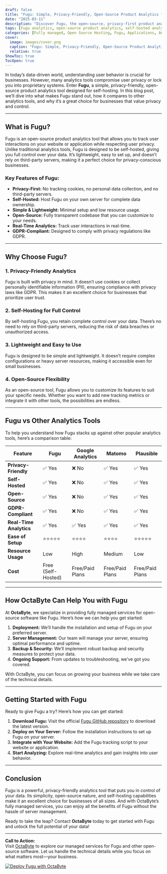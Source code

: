```yaml
---
draft: false
title: "Fugu: Simple, Privacy-Friendly, Open-Source Product Analytics for Self-Hosting"
date: "2025-03-11"
description: "Discover Fugu, the open-source, privacy-first product analytics tool designed for self-hosting. Learn how Fugu simplifies analytics while respecting user privacy, and explore why it’s the perfect choice for businesses seeking full control over their data."
tags: [Fugu analytics, open-source product analytics, self-hosted analytics, privacy-friendly analytics, Fugu vs Google Analytics, Fugu vs Matomo, Fugu vs Plausible, managed analytics services, OctaByte managed services]
categories: [Fully managed, Open Source Hosting, Fugu, Applications, Analytics]
cover:
  image: images/cover.png
  caption: "Fugu: Simple, Privacy-Friendly, Open-Source Product Analytics for Self-Hosting"
  relative: true
ShowToc: true
TocOpen: true
---
```



In today’s data-driven world, understanding user behavior is crucial for businesses. However, many analytics tools compromise user privacy or lock you into proprietary systems. Enter **Fugu**, a simple, privacy-friendly, open-source product analytics tool designed for self-hosting. In this blog post, we’ll dive into what makes Fugu stand out, how it compares to other analytics tools, and why it’s a great choice for businesses that value privacy and control.

---

## What is Fugu?

Fugu is an open-source product analytics tool that allows you to track user interactions on your website or application while respecting user privacy. Unlike traditional analytics tools, Fugu is designed to be self-hosted, giving you full control over your data. It’s lightweight, easy to set up, and doesn’t rely on third-party servers, making it a perfect choice for privacy-conscious businesses.

### Key Features of Fugu:
- **Privacy-First:** No tracking cookies, no personal data collection, and no third-party servers.
- **Self-Hosted:** Host Fugu on your own server for complete data ownership.
- **Simple & Lightweight:** Minimal setup and low resource usage.
- **Open-Source:** Fully transparent codebase that you can customize to your needs.
- **Real-Time Analytics:** Track user interactions in real-time.
- **GDPR-Compliant:** Designed to comply with privacy regulations like GDPR.

---

## Why Choose Fugu?

### 1. **Privacy-Friendly Analytics**
Fugu is built with privacy in mind. It doesn’t use cookies or collect personally identifiable information (PII), ensuring compliance with privacy laws like GDPR. This makes it an excellent choice for businesses that prioritize user trust.

### 2. **Self-Hosting for Full Control**
By self-hosting Fugu, you retain complete control over your data. There’s no need to rely on third-party servers, reducing the risk of data breaches or unauthorized access.

### 3. **Lightweight and Easy to Use**
Fugu is designed to be simple and lightweight. It doesn’t require complex configurations or heavy server resources, making it accessible even for small businesses.

### 4. **Open-Source Flexibility**
As an open-source tool, Fugu allows you to customize its features to suit your specific needs. Whether you want to add new tracking metrics or integrate it with other tools, the possibilities are endless.

---

## Fugu vs Other Analytics Tools

To help you understand how Fugu stacks up against other popular analytics tools, here’s a comparison table:

| Feature                | Fugu                  | Google Analytics      | Matomo                | Plausible             |
|------------------------|-----------------------|-----------------------|-----------------------|-----------------------|
| **Privacy-Friendly**   | ✅ Yes                | ❌ No                 | ✅ Yes                | ✅ Yes                |
| **Self-Hosted**        | ✅ Yes                | ❌ No                 | ✅ Yes                | ✅ Yes                |
| **Open-Source**        | ✅ Yes                | ❌ No                 | ✅ Yes                | ✅ Yes                |
| **GDPR-Compliant**     | ✅ Yes                | ❌ No                 | ✅ Yes                | ✅ Yes                |
| **Real-Time Analytics**| ✅ Yes                | ✅ Yes                | ✅ Yes                | ✅ Yes                |
| **Ease of Setup**      | ⭐⭐⭐⭐⭐              | ⭐⭐⭐⭐               | ⭐⭐⭐⭐               | ⭐⭐⭐⭐⭐              |
| **Resource Usage**     | Low                  | High                 | Medium                | Low                  |
| **Cost**               | Free (Self-Hosted)   | Free/Paid Plans      | Free/Paid Plans      | Free/Paid Plans      |

---

## How OctaByte Can Help You with Fugu

At **OctaByte**, we specialize in providing fully managed services for open-source software like Fugu. Here’s how we can help you get started:

1. **Deployment:** We’ll handle the installation and setup of Fugu on your preferred server.
2. **Server Management:** Our team will manage your server, ensuring optimal performance and uptime.
3. **Backup & Security:** We’ll implement robust backup and security measures to protect your data.
4. **Ongoing Support:** From updates to troubleshooting, we’ve got you covered.

With OctaByte, you can focus on growing your business while we take care of the technical details.

---

## Getting Started with Fugu

Ready to give Fugu a try? Here’s how you can get started:

1. **Download Fugu:** Visit the official [Fugu GitHub repository](https://github.com/fugu-analytics/fugu) to download the latest version.
2. **Deploy on Your Server:** Follow the installation instructions to set up Fugu on your server.
3. **Integrate with Your Website:** Add the Fugu tracking script to your website or application.
4. **Start Analyzing:** Explore real-time analytics and gain insights into user behavior.

---

## Conclusion

Fugu is a powerful, privacy-friendly analytics tool that puts you in control of your data. Its simplicity, open-source nature, and self-hosting capabilities make it an excellent choice for businesses of all sizes. And with OctaByte’s fully managed services, you can enjoy all the benefits of Fugu without the hassle of server management.

Ready to take the leap? Contact **OctaByte** today to get started with Fugu and unlock the full potential of your data!

---

**Call to Action:**  
Visit [OctaByte](https://octabyte.io) to explore our managed services for Fugu and other open-source software. Let us handle the technical details while you focus on what matters most—your business.

[![Deploy Fugu with OctaByte](/images/deploy-on-octabyte.png)](https://octabyte.io/fully-managed-open-source-services/applications/analytics/fugu)